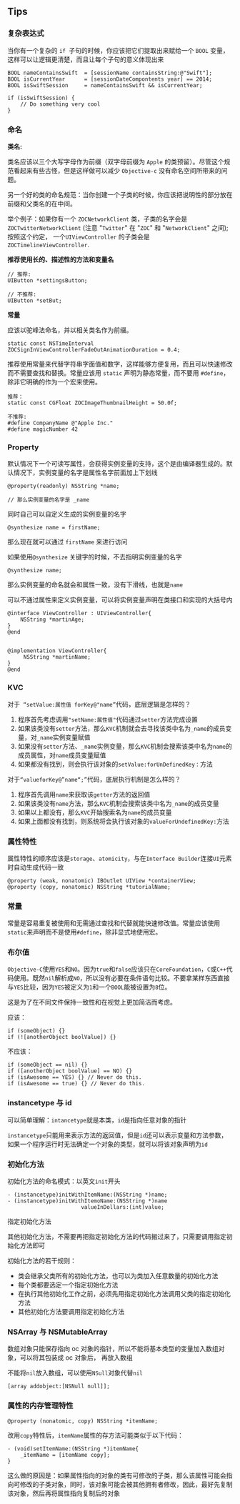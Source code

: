 ## Tips

### 复杂表达式

当你有一个复杂的 `if `子句的时候，你应该把它们提取出来赋给一个 `BOOL` 变量，这样可以让逻辑更清楚，而且让每个子句的意义体现出来

	BOOL nameContainsSwift  = [sessionName containsString:@"Swift"];
	BOOL isCurrentYear      = [sessionDateCompontents year] == 2014;
	BOOL isSwiftSession     = nameContainsSwift && isCurrentYear;
	
	if (isSwiftSession) {
	    // Do something very cool
	}
### 命名

**类名:**

类名应该以三个大写字母作为前缀（双字母前缀为 `Apple` 的类预留）。尽管这个规范看起来有些古怪，但是这样做可以减少 `Objective-c` 没有命名空间所带来的问题。

另一个好的类的命名规范：当你创建一个子类的时候，你应该把说明性的部分放在前缀和父类名的在中间。

举个例子：如果你有一个 `ZOCNetworkClient` 类，子类的名字会是`ZOCTwitterNetworkClient` (注意 "`Twitter`" 在 "`ZOC`" 和 "`NetworkClient`" 之间); 按照这个约定， 一个`UIViewController` 的子类会是 `ZOCTimelineViewController`.

**推荐使用长的、描述性的方法和变量名**

	// 推荐:
	UIButton *settingsButton;
	
	// 不推荐:
	UIButton *setBut;

**常量**

应该以驼峰法命名，并以相关类名作为前缀。

	static const NSTimeInterval ZOCSignInViewControllerFadeOutAnimationDuration = 0.4;
	
推荐使用常量来代替字符串字面值和数字，这样能够方便复用，而且可以快速修改而不需要查找和替换。常量应该用 `static` 声明为静态常量，而不要用 `#define`，除非它明确的作为一个宏来使用。

	推荐：
	static const CGFloat ZOCImageThumbnailHeight = 50.0f;
	
	不推荐:
	#define CompanyName @"Apple Inc."
	#define magicNumber 42
	
### Property

默认情况下一个可读写属性，会获得实例变量的支持，这个是由编译器生成的。默认情况下，实例变量的名字是属性名字前面加上下划线

	
	@property(readonly) NSString *name;
	
	// 那么实例变量的名字是 _name
	
同时自己可以自定义生成的实例变量的名字

	@synthesize name = firstName;

那么现在就可以通过 `firstName` 来进行访问

如果使用`@synthesize` 关键字的时候，不去指明实例变量的名字
 
 	@synthesize name;
 那么实例变量的命名就会和属性一致，没有下滑线，也就是`name`
 
 可以不通过属性来定义实例变量，可以将实例变量声明在类接口和实现的大括号内
 
	@interface ViewController : UIViewController{
	    NSString *martinAge;
	}	
	@end


 	@implementation ViewController{
   		 NSString *martinName;
	}
 	@end
 	
 
###  KVC	 	

对于` “setValue:属性值 forKey@"name”`代码，底层逻辑是怎样的？

1. 程序首先考虑调用`"setName:属性值"`代码通过`setter`方法完成设置
2. 如果该类没有`setter`方法，那么`KVC`机制就会去寻找该类中名为`_name`的成员变量，对`_name`实例变量赋值
3. 如果没有`setter`方法、`_name`实例变量，那么`KVC`机制会搜索该类中名为`name`的成员属性，对`name`成员变量赋值
4. 如果都没有找到，则会执行该对象的`setValue:forUnDefinedKey：`方法

对于`“valueforKey@”name“;”`代码，底层执行机制是怎么样的？

1. 程序首先调用`name`来获取该`getter`方法的返回值
2. 如果该类没有`name`方法，那么`KVC`机制会搜索该类中名为`_name`的成员变量
3. 如果以上都没有，那么`KVC`开始搜索名为`name`的成员变量
4. 如果上面都没有找到，则系统将会执行该对象的`valueForUndefinedKey:`方法


### 属性特性
属性特性的顺序应该是`storage`、`atomicity`，与在`Interface Builder`连接`UI`元素时自动生成代码一致

	@property (weak, nonatomic) IBOutlet UIView *containerView;  
	@property (copy, nonatomic) NSString *tutorialName;

### 常量
常量是容易重复被使用和无需通过查找和代替就能快速修改值。常量应该使用`static`来声明而不是使用`#define`，除非显式地使用宏。

### 布尔值
`Objective-C`使用`YES`和`NO`。因为`true`和`false`应该只在`CoreFoundation`，`C`或`C++`代码使用。既然`nil`解析成`NO`，所以没有必要在条件语句比较。不要拿某样东西直接与`YES`比较，因为`YES`被定义为`1`和一个`BOOL`能被设置为`8`位。

这是为了在不同文件保持一致性和在视觉上更加简洁而考虑。

应该：

	if (someObject) {}  
	if (![anotherObject boolValue]) {}  
不应该：
	
	if (someObject == nil) {}  
	if ([anotherObject boolValue] == NO) {}  
	if (isAwesome == YES) {} // Never do this.  
	if (isAwesome == true) {} // Never do this.  
	
### instancetype 与 id
可以简单理解：`intancetype`就是本类，`id`是指向任意对象的指针

`instancetype`只能用来表示方法的返回值，但是`id`还可以表示变量和方法参数，如果一个程序运行时无法确定一个对象的类型，就可以将该对象声明为`id`

###  初始化方法

初始化方法的命名模式：以英文`init`开头

	- (instancetype)initWithItemName:(NSString *)name;
	- (instancetype)initWithItemoName:(NSString *)name
						   valueInDollars:(int)value;
						   
指定初始化方法

其他初始化方法，不需要再把指定初始化方法的代码搬过来了，只需要调用指定初始化方法即可

初始化方法的若干规则：

* 类会继承父类所有的初始化方法，也可以为类加入任意数量的初始化方法
* 每个类都要选定一个指定初始化方法
* 在执行其他初始化工作之前，必须先用指定初始化方法调用父类的指定初始化方法
* 其他初始化方法要调用指定初始化方法

### NSArray 与 NSMutableArray

数组对象只能保存指向 oc 对象的指针，所以不能将基本类型的变量加入数组对象，可以将其包装成 oc 对象后， 再放入数组

不能将`nil`放入数组，可以使用`NSull`对象代替`nil`

	[array addobject:[NSNull null]];

### 属性的内存管理特性

	@property (nonatomic, copy) NSString *itemName;

改用`copy`特性后，`itemName`属性的存方法可能类似于以下代码：
	
	- (void)setItemName:(NSString *)itemName{
		_itemName = [itemName copy];
	}
这么做的原因是：如果属性指向的对象的类有可修改的子类，那么该属性可能会指向可修改的子类对象，同时，该对象可能会被其他拥有者修改，因此，最好先复制该对象，然后再将属性指向复制后的对象

